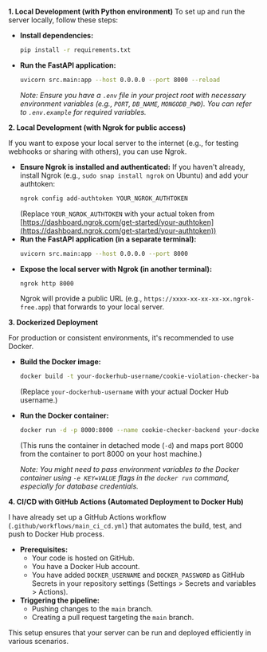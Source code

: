 **1. Local Development (with Python environment)**
To set up and run the server locally, follow these steps:

*   **Install dependencies:**
    ```bash
    pip install -r requirements.txt
    ```
*   **Run the FastAPI application:**
    ```bash
    uvicorn src.main:app --host 0.0.0.0 --port 8000 --reload
    ```
    *Note: Ensure you have a `.env` file in your project root with necessary environment variables (e.g., `PORT`, `DB_NAME`, `MONGODB_PWD`). You can refer to `.env.example` for required variables.*

**2. Local Development (with Ngrok for public access)**

If you want to expose your local server to the internet (e.g., for testing webhooks or sharing with others), you can use Ngrok.
*   **Ensure Ngrok is installed and authenticated:**
    If you haven't already, install Ngrok (e.g., `sudo snap install ngrok` on Ubuntu) and add your authtoken:
    ```bash
    ngrok config add-authtoken YOUR_NGROK_AUTHTOKEN
    ```
    (Replace `YOUR_NGROK_AUTHTOKEN` with your actual token from [https://dashboard.ngrok.com/get-started/your-authtoken](https://dashboard.ngrok.com/get-started/your-authtoken))
*   **Run the FastAPI application (in a separate terminal):**
    ```bash
    uvicorn src.main:app --host 0.0.0.0 --port 8000
    ```
*   **Expose the local server with Ngrok (in another terminal):**
    ```bash
    ngrok http 8000
    ```
    Ngrok will provide a public URL (e.g., `https://xxxx-xx-xx-xx-xx.ngrok-free.app`) that forwards to your local server.

**3. Dockerized Deployment**

For production or consistent environments, it's recommended to use Docker.

*   **Build the Docker image:**
    ```bash
    docker build -t your-dockerhub-username/cookie-violation-checker-backend:latest .
    ```
    (Replace `your-dockerhub-username` with your actual Docker Hub username.)
*   **Run the Docker container:**
    ```bash
    docker run -d -p 8000:8000 --name cookie-checker-backend your-dockerhub-username/cookie-violation-checker-backend:latest
    ```
    (This runs the container in detached mode (`-d`) and maps port 8000 from the container to port 8000 on your host machine.)

    *Note: You might need to pass environment variables to the Docker container using `-e KEY=VALUE` flags in the `docker run` command, especially for database credentials.*

**4. CI/CD with GitHub Actions (Automated Deployment to Docker Hub)**

I have already set up a GitHub Actions workflow (`.github/workflows/main_ci_cd.yml`) that automates the build, test, and push to Docker Hub process.

*   **Prerequisites:**
    *   Your code is hosted on GitHub.
    *   You have a Docker Hub account.
    *   You have added `DOCKER_USERNAME` and `DOCKER_PASSWORD` as GitHub Secrets in your repository settings (Settings > Secrets and variables > Actions).
*   **Triggering the pipeline:**
    *   Pushing changes to the `main` branch.
    *   Creating a pull request targeting the `main` branch.

This setup ensures that your server can be run and deployed efficiently in various scenarios.
